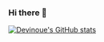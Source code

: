 ### Hi there 👋

[![Devinoue's GitHub stats](https://github-readme-stats.vercel.app/api?username=devinoue)](https://github.com/anuraghazra/github-readme-stats)
